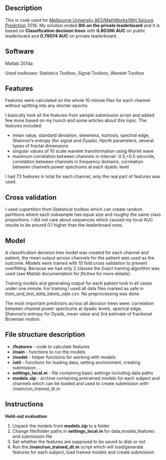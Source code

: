 Description
-----------
This is code used for [Melbourne University AES/MathWorks/NIH Seizure Prediction](https://www.kaggle.com/c/melbourne-university-seizure-prediction) 2016. My solution ended **8th on the private leaderboard** and it is based on **Classification decision trees** with **0.80396 AUC** on public leaderboard and **0.79074 AUC** on private leaderboard.

Software
--------
Matlab 2014a

Used toolboxes: Statistics Toolbox, Signal Toolbox, Wavelet Toolbox

Features
--------
Features were calculated on the whole 10 minute files for each channel without splitting into any shorter epochs. 

I basically took all the features from sample submission script and added few more based on my hunch and some articles about this topic. The features included:

-	mean value, standard deviation, skewness, kurtosis, spectral edge, Shannon’s entropy (for signal and Dyads), Hjorth parameters, several types of fractal dimensions
-	singular values of 10 scale wavelet transformation using Morlet wave
-	maximum correlation between channels in interval -0.5,+0.5 seconds, correlation between channels in frequency domains, correlation between channels power spectrums at each dyadic level

I had 73 features in total for each channel, only the real part of features was used.

Cross validation
----------------
I used *cvpartition* from Statistical toolbox which can create random partitions where each subsample has equal size and roughly the same class proportions. I did not care about sequences which caused my local AUC results to be around 0.1 higher than the leaderboard ones.

Model
-----
A classification decision tree model was created for each channel and patient, the mean output across channels for the patient was used as the outcome. Models were trained with 10 fold cross validation to prevent overfitting.
Because we had only 2 classes the *Exact* training algorithm was used (see Matlab documentation for *fitctree* for more details).

Training models and generating output for each patient took in all cases under one minute. For training I used all data files marked as safe in *train_and_test_data_labels_safe.csv*. No preprocessing was done.

The most important predictors across all decision trees were: correlation between channel power spectrums at dyadic levels, spectral edge, Shannon’s entropy for Dyads, mean value and 3rd estimate of fractional Brownian motion.

File structure description
------------------
- **/features** - code to calculate features
- **/main** - functions to run the models 
- **/model** - helper functions for working with models
- **/util** - functions for loading data, setting environment, creating submission ...
- **settings_local.m** - file containing basic settings including data paths
- **models.zip** - archive containing pretrained models for each subject and channels which can be loaded and used to create submission with */main/run_trained_dt.m* 

Instructions
------------
 **Held-out evaluation**

 1. Unpack the models from **models.zip** to a folder
 2. Change file/folder paths in **settings_local.m** for data,models,features and submission file
 3. Set whether the features are supposed to be saved to disk or not
 4. Run the **/main/run_trained_dt.m** script which will load/generate features for each subject, load trained models and create submission